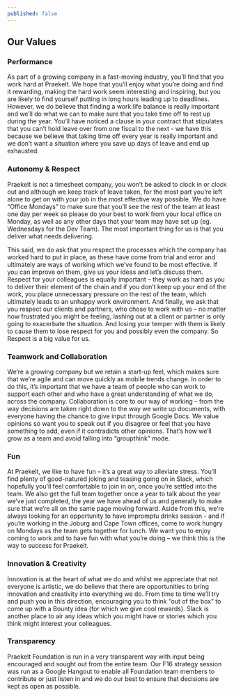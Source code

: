 ```yaml
---
published: false
---
```


## Our Values

### Performance
As part of a growing company in a fast-moving industry, you’ll find that you work hard at Praekelt. We hope that you’ll enjoy what you’re doing and find it rewarding, making the hard work seem interesting and inspiring, but you are likely to find yourself putting in long hours leading up to deadlines. However, we do believe that finding a work:life balance is really important and we’ll do what we can to make sure that you take time off to rest up during the year. You’ll have noticed a clause in your contract that stipulates that you can’t hold leave over from one fiscal to the next - we have this because we believe that taking time off every year is really important and we don’t want a situation where you save up days of leave and end up exhausted.

### Autonomy & Respect
Praekelt is not a timesheet company, you won’t be asked to clock in or clock out and although we keep track of leave taken, for the most part you’re left alone to get on with your job in the most effective way possible. We do have “Office Mondays” to make sure that you’ll see the rest of the team at least one day per week so please do your best to work from your local office on Monday, as well as any other days that your team may have set up (eg. Wednesdays for the Dev Team). The most important thing for us is that you deliver what needs delivering.
 
This said, we do ask that you respect the processes which the company has worked hard to put in place, as these have come from trial and error and ultimately are ways of working which we’ve found to be most effective. If you can improve on them, give us your ideas and let’s discuss them. Respect for your colleagues is equally important – they work as hard as you to deliver their element of the chain and if you don’t keep up your end of the work, you place unnecessary pressure on the rest of the team, which ultimately leads to an unhappy work environment. And finally, we ask that you respect our clients and partners, who chose to work with us – no matter how frustrated you might be feeling, lashing out at a client or partner is only going to exacerbate the situation. And losing your temper with them is likely to cause them to lose respect for you and possibly even the company. So Respect is a big value for us.

### Teamwork and Collaboration
We’re a growing company but we retain a start-up feel, which makes sure that we’re agile and can move quickly as mobile trends change. In order to do this, it’s important that we have a team of people who can work to support each other and who have a great understanding of what we do, across the company. Collaboration is core to our way of working – from the way decisions are taken right down to the way we write up documents, with everyone having the chance to give input through Google Docs.  We value opinions so want you to speak out if you disagree or feel that you have something to add, even if it contradicts other opinions. That’s how we’ll grow as a team and avoid falling into “groupthink” mode. 

### Fun
At Praekelt, we like to have fun – it’s a great way to alleviate stress. You’ll find plenty of good-natured joking and teasing going on in Slack, which hopefully you’ll feel comfortable to join in on, once you’re settled into the team. We also get the full team together once a year to talk about the year we’ve just completed, the year we have ahead of us and generally to make sure that we’re all on the same page moving forward. Aside from this, we’re always looking for an opportunity to have impromptu drinks session - and if you’re working in the Joburg and Cape Town offices, come to work hungry on Mondays as the team gets together for lunch. We want you to enjoy coming to work and to have fun with what you’re doing – we think this is the way to success for Praekelt.

### Innovation & Creativity
Innovation is at the heart of what we do and whilst we appreciate that not everyone is artistic, we do believe that there are opportunities to bring innovation and creativity into everything we do. From time to time we’ll try and push you in this direction, encouraging you to think “out of the box” to come up with a Bounty idea (for which we give cool rewards). Slack is another place to air any ideas which you might have or stories which you think might interest your colleagues.

### Transparency
Praekelt Foundation is run in a very transparent way with input being encouraged and sought out from the entire team. Our F16 strategy session was run as a Google Hangout to enable all Foundation team members to contribute or just listen in and we do our best to ensure that decisions are kept as open as possible.


